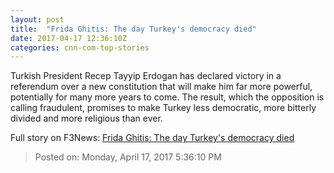 ```yaml
---
layout: post
title:  "Frida Ghitis: The day Turkey's democracy died"
date: 2017-04-17 12:36:10Z
categories: cnn-com-top-stories
---
```


Turkish President Recep Tayyip Erdogan has declared victory in a referendum over a new constitution that will make him far more powerful, potentially for many more years to come. The result, which the opposition is calling fraudulent, promises to make Turkey less democratic, more bitterly divided and more religious than ever.


Full story on F3News: [Frida Ghitis: The day Turkey's democracy died](http://www.f3nws.com/n/DxWxqC)

> Posted on: Monday, April 17, 2017 5:36:10 PM
